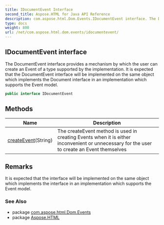 ```yaml
---
title: IDocumentEvent Interface
second_title: Aspose.HTML for Java API Reference
description: com.aspose.html.Dom.Events.IDocumentEvent interface. The DocumentEvent interface provides a mechanism by which the user can create an Event of a type supported by the implementation. It is expected that the DocumentEvent interface will be implemented on the same object which implements the Document interface in an implementation which supports the Event model
type: docs
weight: 800
url: /net/com.aspose.html.dom.events/idocumentevent/
---
```

## IDocumentEvent interface

The DocumentEvent interface provides a mechanism by which the user can create an Event of a type supported by the implementation. It is expected that the DocumentEvent interface will be implemented on the same object which implements the Document interface in an implementation which supports the Event model.

```java
public interface IDocumentEvent
```

## Methods

| Name | Description |
| --- | --- |
| [createEvent](../../com.aspose.html.dom.events/idocumentevent/createevent/)(String) | The createEvent method is used in creating Events when it is either inconvenient or unnecessary for the user to create an Event themselves |

## Remarks

It is expected that the interface will be implemented on the same object which implements the interface in an implementation which supports the Event model.

### See Also

* package [com.aspose.html.Dom.Events](../../com.aspose.html.dom.events/)
* package [Aspose.HTML](../../)

